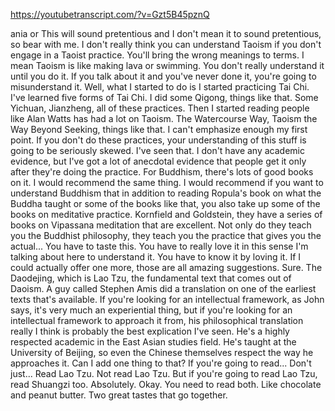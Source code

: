 https://youtubetranscript.com/?v=Gzt5B45pznQ

ania or This will sound pretentious and I don't mean it to sound pretentious, so bear with me. I don't really think you can understand Taoism if you don't engage in a Taoist practice. You'll bring the wrong meanings to terms. I mean Taoism is like making lava or swimming. You don't really understand it until you do it. If you talk about it and you've never done it, you're going to misunderstand it. Well, what I started to do is I started practicing Tai Chi. I've learned five forms of Tai Chi. I did some Qigong, things like that. Some Yichuan, Jianzheng, all of these practices. Then I started reading people like Alan Watts has had a lot on Taoism. The Watercourse Way, Taoism the Way Beyond Seeking, things like that. I can't emphasize enough my first point. If you don't do these practices, your understanding of this stuff is going to be seriously skewed. I've seen that. I don't have any academic evidence, but I've got a lot of anecdotal evidence that people get it only after they're doing the practice. For Buddhism, there's lots of good books on it. I would recommend the same thing. I would recommend if you want to understand Buddhism that in addition to reading Ropula's book on what the Buddha taught or some of the books like that, you also take up some of the books on meditative practice. Kornfield and Goldstein, they have a series of books on Vipassana meditation that are excellent. Not only do they teach you the Buddhist philosophy, they teach you the practice that gives you the actual... You have to taste this. You have to really love it in this sense I'm talking about here to understand it. You have to know it by loving it. If I could actually offer one more, those are all amazing suggestions. Sure. The Daodejing, which is Lao Tzu, the fundamental text that comes out of Daoism. A guy called Stephen Amis did a translation on one of the earliest texts that's available. If you're looking for an intellectual framework, as John says, it's very much an experiential thing, but if you're looking for an intellectual framework to approach it from, his philosophical translation really I think is probably the best explication I've seen. He's a highly respected academic in the East Asian studies field. He's taught at the University of Beijing, so even the Chinese themselves respect the way he approaches it. Can I add one thing to that? If you're going to read... Don't just... Read Lao Tzu. Not read Lao Tzu. But if you're going to read Lao Tzu, read Shuangzi too. Absolutely. Okay. You need to read both. Like chocolate and peanut butter. Two great tastes that go together.